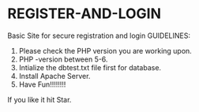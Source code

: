 # REGISTER-AND-LOGIN
Basic Site for secure registration and login
GUIDELINES:
1. Please check the PHP version you are working upon.
2. PHP -version between 5-6.
3. Intialize the dbtest.txt file first for database.
4. Install Apache Server.
5. Have Fun!!!!!!!!
 
 If you like it hit Star.
